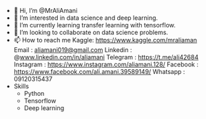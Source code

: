 - 👋 Hi, I’m @MrAliAmani
- 👀 I’m interested in data science and deep learning.
- 🌱 I’m currently learning transfer learning with tensorflow.
- 💞️ I’m looking to collaborate on data science problems.
- 📫 How to reach me
    Kaggle: https://www.kaggle.com/mraliaman    
    Email : aliamani019@gmail.com
    Linkedin : @www.linkedin.com/in/aliamani
    Telegram : https://t.me/ali42684
    Instagram : https://www.instagram.com/aliamani.128/
    Facebook : https://www.facebook.com/ali.amani.39589149/
    Whatsapp : 09120315437
- Skills
    - Python
    - Tensorflow
    - Deep learning
